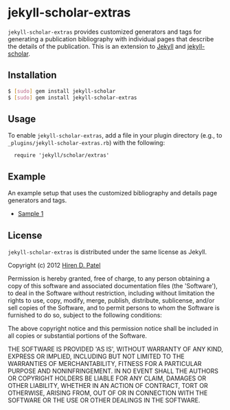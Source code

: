 jekyll-scholar-extras
=====================

```jekyll-scholar-extras``` provides customized generators and tags for generating a publication bibliography with individual pages that describe the details of the publication. This is an extension to [Jekyll](http://jekyllrb.com/) and [jekyll-scholar](https://github.com/inukshuk/jekyll-scholar).

Installation
------------

```bash
$ [sudo] gem install jekyll-scholar
$ [sudo] gem install jekyll-scholar-extras
```


Usage
-----
To enable ```jekyll-scholar-extras```, add a file in your plugin directory (e.g., to `_plugins/jekyll-scholar-extras.rb`) with the following:

      require 'jekyll/scholar/extras'

Example
-------

An example setup that uses the customized bibliography and details page generators and tags.
* [Sample 1](https://ece.uwaterloo.ca/~hdpatel/uwhtml/publications/index.html)


License
-------

```jekyll-scholar-extras``` is distributed under the same license as Jekyll.

Copyright (c) 2012 [Hiren D. Patel](http://ece.uwaterloo.ca/~hdpatel/)

Permission is hereby granted, free of charge, to any person obtaining a copy
of this software and associated documentation files (the 'Software'), to deal
in the Software without restriction, including without limitation the rights
to use, copy, modify, merge, publish, distribute, sublicense, and/or sell
copies of the Software, and to permit persons to whom the Software is
furnished to do so, subject to the following conditions:

The above copyright notice and this permission notice shall be included in all
copies or substantial portions of the Software.

THE SOFTWARE IS PROVIDED 'AS IS', WITHOUT WARRANTY OF ANY KIND, EXPRESS OR
IMPLIED, INCLUDING BUT NOT LIMITED TO THE WARRANTIES OF MERCHANTABILITY,
FITNESS FOR A PARTICULAR PURPOSE AND NONINFRINGEMENT. IN NO EVENT SHALL THE
AUTHORS OR COPYRIGHT HOLDERS BE LIABLE FOR ANY CLAIM, DAMAGES OR OTHER
LIABILITY, WHETHER IN AN ACTION OF CONTRACT, TORT OR OTHERWISE, ARISING FROM,
OUT OF OR IN CONNECTION WITH THE SOFTWARE OR THE USE OR OTHER DEALINGS IN THE
SOFTWARE.
